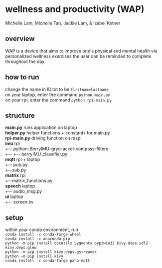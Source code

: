 # wellness and productivity (WAP)
Michelle Lam, Michelle Tan, Jackie Lam, & Isabel Ketner

## overview
WAP is a device that aims to improve one's physical and mental health via personalized wellness exercises the user can be reminded to complete throughout the day.

## how to run
change the name in ID.txt to be `firstnamelastname` \
on your laptop, enter the command `python main.py` \
on your rpi, enter the command `python rpi-main.py`

## structure
**main.py**  runs application on laptop \
**helper.py** helper functions + constants for main.py \
**rpi-main.py** driving function on raspi \
**imu** rpi \
+-- python-BerryIMU-gryo-accel-compass-filters \
+-- +-- berryIMU_classifier.py \
**mqtt** rpi + laptop \
+-- pub.py \
+--sub.py \
**matrix** rpi \
+--matrix_functions.py \
**speech** laptop \
+-- audio_msg.py \
**ui** laptop \
+-- screen.kv

## setup
within your conda environment, run \
`conda install -c conda-forge wheel` \
`conda install -c anaconda pip` \
`python -m pip install docutils pygments pypiwin32 kivy.deps.sdl2 kivy.deps.glew` \
`python -m pip install kivy.deps.gstreamer` \
`python –m pip install kivy`\
`conda install -c conda-forge paho-mqtt`
